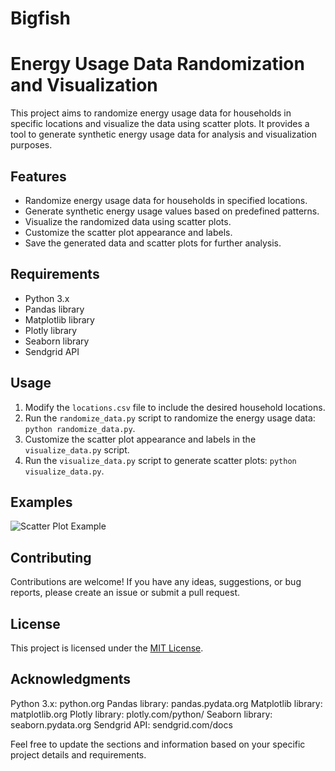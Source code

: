 # Bigfish

# Energy Usage Data Randomization and Visualization

This project aims to randomize energy usage data for households in specific locations and visualize the data using scatter plots. It provides a tool to generate synthetic energy usage data for analysis and visualization purposes.

## Features

- Randomize energy usage data for households in specified locations.
- Generate synthetic energy usage values based on predefined patterns.
- Visualize the randomized data using scatter plots.
- Customize the scatter plot appearance and labels.
- Save the generated data and scatter plots for further analysis.

## Requirements

- Python 3.x
- Pandas library
- Matplotlib library
- Plotly library
- Seaborn library
- Sendgrid API

## Usage

1. Modify the `locations.csv` file to include the desired household locations.
2. Run the `randomize_data.py` script to randomize the energy usage data: `python randomize_data.py`.
3. Customize the scatter plot appearance and labels in the `visualize_data.py` script.
4. Run the `visualize_data.py` script to generate scatter plots: `python visualize_data.py`.

## Examples

![Scatter Plot Example](scatter_plot_example.png)

## Contributing

Contributions are welcome! If you have any ideas, suggestions, or bug reports, please create an issue or submit a pull request.

## License

This project is licensed under the [MIT License](LICENSE).

## Acknowledgments

Python 3.x: python.org
Pandas library: pandas.pydata.org
Matplotlib library: matplotlib.org
Plotly library: plotly.com/python/
Seaborn library: seaborn.pydata.org
Sendgrid API: sendgrid.com/docs

Feel free to update the sections and information based on your specific project details and requirements.
